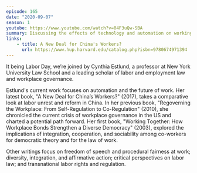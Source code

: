 ```yaml
---
episode: 165
date: "2020-09-07"
season: 1
youtube: https://www.youtube.com/watch?v=04F3uQw-SBA
summary: Discussing the effects of technology and automation on working life, attitudes toward work, entitlements, and social effects
links:
    - title: A New Deal for China's Workers?
      url: https://www.hup.harvard.edu/catalog.php?isbn=9780674971394
---
```

It being Labor Day, we’re joined by Cynthia Estlund, a professor at New York University Law School and a leading scholar of labor and employment law and workplace governance.

Estlund's current work focuses on automation and the future of work. Her latest book, "A New Deal for China’s Workers?" (2017), takes a comparative look at labor unrest and reform in China. In her previous book, "Regoverning the Workplace: From Self-Regulation to Co-Regulation" (2010), she chronicled the current crisis of workplace governance in the US and charted a potential path forward. Her first book, "Working Together: How Workplace Bonds Strengthen a Diverse Democracy" (2003), explored the implications of integration, cooperation, and sociability among co-workers for democratic theory and for the law of work.

Other writings focus on freedom of speech and procedural fairness at work; diversity, integration, and affirmative action; critical perspectives on labor law; and transnational labor rights and regulation.
